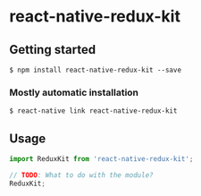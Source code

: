 # react-native-redux-kit

## Getting started

`$ npm install react-native-redux-kit --save`

### Mostly automatic installation

`$ react-native link react-native-redux-kit`

## Usage
```javascript
import ReduxKit from 'react-native-redux-kit';

// TODO: What to do with the module?
ReduxKit;
```

